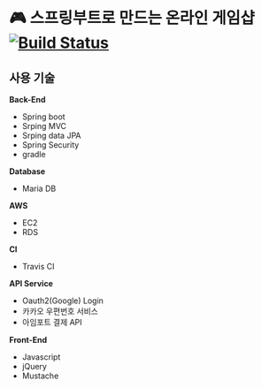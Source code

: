 # :video_game: 스프링부트로 만드는 온라인 게임샵 [![Build Status](https://travis-ci.com/sbdyzjdla/springboot_gameshop.svg?branch=master)](https://travis-ci.com/sbdyzjdla/springboot_gameshop)

## 사용 기술

**Back-End** 
* Spring boot
* Srping MVC
* Srping data JPA
* Spring Security
* gradle

**Database**
* Maria DB

**AWS**
* EC2
* RDS

**CI**
* Travis CI

**API Service**
* Oauth2(Google) Login
* 카카오 우편번호 서비스
* 아임포트 결제 API 

**Front-End**
* Javascript
* jQuery
* Mustache


